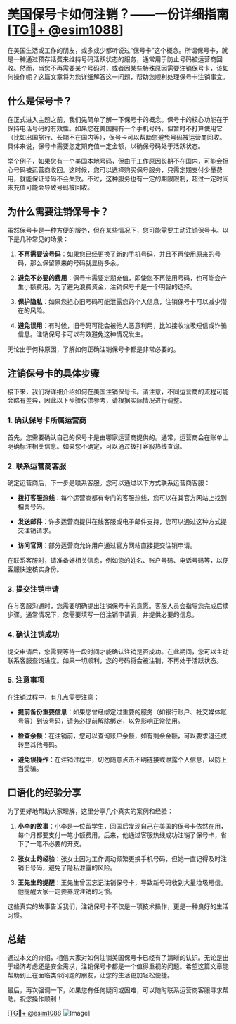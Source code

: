 # 美国保号卡如何注销？——一份详细指南[[TG💪+ @esim1088](https://t.me/s/esim1088)]

在美国生活或工作的朋友，或多或少都听说过“保号卡”这个概念。所谓保号卡，就是一种通过预存话费来维持号码活跃状态的服务，通常用于防止号码被运营商回收。然而，当您不再需要某个号码时，或者因某些特殊原因需要注销保号卡，该如何操作呢？这篇文章将为您详细解答这一问题，帮助您顺利处理保号卡注销事宜。

## 什么是保号卡？

在正式进入主题之前，我们先简单了解一下保号卡的概念。保号卡的核心功能在于保持电话号码的有效性。如果您在美国拥有一个手机号码，但暂时不打算使用它（比如出国旅行、长期不在国内等），保号卡可以帮助您避免号码被运营商回收。具体来说，保号卡需要您定期充值一定金额，以确保号码处于活跃状态。

举个例子，如果您有一个美国本地号码，但由于工作原因长期不在国内，可能会担心号码被运营商收回。这时候，您可以选择购买保号服务，只需定期支付少量费用，就能保证号码不会失效。不过，这种服务也有一定的期限限制，超过一定时间未充值可能会导致号码被回收。

## 为什么需要注销保号卡？

虽然保号卡是一种方便的服务，但在某些情况下，您可能需要主动注销保号卡。以下是几种常见的场景：

1. **不再需要该号码**：如果您已经更换了新的手机号码，并且不再使用原来的号码，那么保留原来的号码就显得多余。
   
2. **避免不必要的费用**：保号卡需要定期充值，即使您不再使用号码，也可能会产生小额费用。为了避免浪费资金，注销保号卡是一个明智的选择。

3. **保护隐私**：如果您担心旧号码可能泄露您的个人信息，注销保号卡可以减少潜在的风险。

4. **避免误用**：有时候，旧号码可能会被他人恶意利用，比如接收垃圾短信或诈骗信息。注销保号卡可以有效避免这种情况发生。

无论出于何种原因，了解如何正确注销保号卡都是非常必要的。

## 注销保号卡的具体步骤

接下来，我们将详细介绍如何在美国注销保号卡。请注意，不同运营商的流程可能会略有差异，因此以下步骤仅供参考，请根据实际情况进行调整。

### 1. 确认保号卡所属运营商

首先，您需要确认自己的保号卡是由哪家运营商提供的。通常，运营商会在账单上明确标注相关信息。如果您不确定，可以通过拨打客服热线查询。

### 2. 联系运营商客服

确定运营商后，下一步是联系客服。您可以通过以下方式联系运营商客服：

- **拨打客服热线**：每个运营商都有专门的客服热线，您可以在其官方网站上找到相关号码。
  
- **发送邮件**：许多运营商提供在线客服或电子邮件支持，您可以通过这种方式提交注销请求。

- **访问官网**：部分运营商允许用户通过官方网站直接提交注销申请。

在联系客服时，请准备好相关信息，例如您的姓名、账户号码、电话号码等，以便客服快速核实身份。

### 3. 提交注销申请

在与客服沟通时，您需要明确提出注销保号卡的意愿。客服人员会指导您完成后续步骤。通常情况下，您需要填写一份注销申请表，并提供必要的信息。

### 4. 确认注销成功

提交申请后，您需要等待一段时间才能确认注销是否成功。在此期间，您可以主动联系客服查询进度。如果一切顺利，您的号码将会被注销，不再处于活跃状态。

### 5. 注意事项

在注销过程中，有几点需要注意：

- **提前备份重要信息**：如果您曾经绑定过重要的服务（如银行账户、社交媒体账号等）到该号码，请务必提前解除绑定，以免影响正常使用。

- **检查余额**：在注销前，您可以查询账户余额，如有剩余金额，可以要求退还或转至其他号码。

- **避免误操作**：在注销过程中，切勿随意点击不明链接或泄露个人信息，以防上当受骗。

## 口语化的经验分享

为了更好地帮助大家理解，这里分享几个真实的案例和经验：

1. **小李的故事**：小李是一位留学生，回国后发现自己在美国的保号卡依然在用，每个月都要支付一笔小额费用。后来，他通过客服热线成功注销了保号卡，省下了一笔不必要的开支。

2. **张女士的经验**：张女士因为工作调动频繁更换手机号码，但她一直记得及时注销旧号码，避免了隐私泄露的风险。

3. **王先生的提醒**：王先生曾因忘记注销保号卡，导致新号码收到大量垃圾短信。他提醒大家一定要养成注销的习惯。

这些真实的故事告诉我们，注销保号卡不仅是一项技术操作，更是一种良好的生活习惯。

## 总结

通过本文的介绍，相信大家对如何注销美国保号卡已经有了清晰的认识。无论是出于经济考虑还是安全需求，注销保号卡都是一个值得重视的问题。希望这篇文章能帮助到正在面临类似问题的朋友，让您的生活更加轻松便捷。

最后，再次强调一下，如果您有任何疑问或困难，可以随时联系运营商客服寻求帮助。祝您操作顺利！

[[TG💪+ @esim1088](https://t.me/s/esim1088) ![Image](https://i.postimg.cc/4NQfJmqS/Snipaste-2025-05-13-00-14-12.png)]